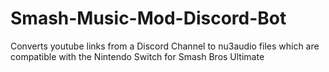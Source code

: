 # Smash-Music-Mod-Discord-Bot
Converts youtube links from a Discord Channel to nu3audio files which are compatible with the Nintendo Switch for Smash Bros Ultimate
